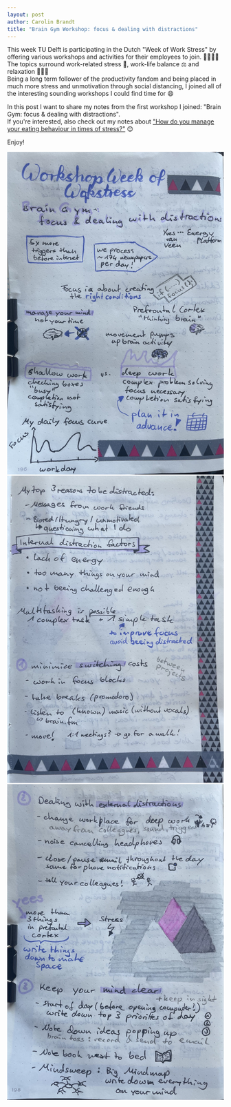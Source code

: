 ```yaml
---
layout: post
author: Carolin Brandt
title: "Brain Gym Workshop: focus & dealing with distractions"
---
```


This week TU Delft is participating in the Dutch "Week of Work Stress" by offering various workshops and activities for their employees to join. 🏫📝💃🏻  
The topics surround work-related stress 😬, work-life balance ⚖️ and relaxation 🧘🏾‍♀️  
Being a long term follower of the productivity fandom and being placed in much more stress and unmotivation through social distancing, I joined all of the interesting sounding workshops I could find time for 😄

In this post I want to share my notes from the first workshop I joined: "Brain Gym: focus & dealing with distractions".   
If you're interested, also check out my notes about ["How do you manage your eating behaviour in times of stress?"](tba) 😊

Enjoy!

![Workshop notes page 1](/assets/notes/brainGym1.jpeg)
![Workshop notes page 2](/assets/notes/brainGym2.jpeg)
![Workshop notes page 3](/assets/notes/brainGym3.jpeg)
